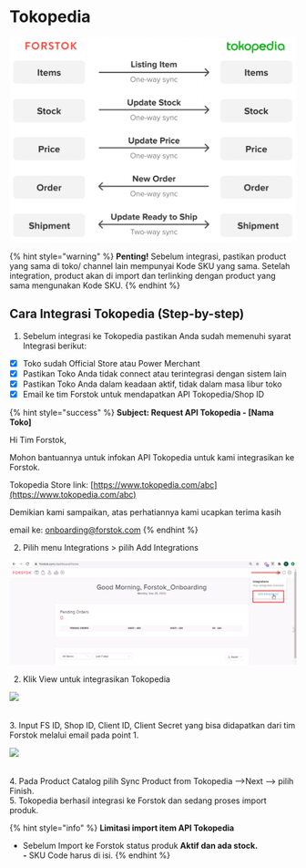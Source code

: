 # Tokopedia

![](../../.gitbook/assets/screen-shot-2021-05-31-at-12.15.56-pm.png)

{% hint style="warning" %}
**Penting!**  Sebelum integrasi, pastikan product yang sama di toko/ channel lain mempunyai Kode SKU yang sama. Setelah integration, product akan di import dan terlinking dengan product yang sama mengunakan Kode SKU.
{% endhint %}

## Cara Integrasi Tokopedia \(Step-by-step\)

1. Sebelum integrasi ke Tokopedia pastikan Anda sudah memenuhi syarat Integrasi berikut:

* [x] Toko sudah Official Store atau Power Merchant
* [x] Pastikan Toko Anda tidak connect atau terintegrasi dengan sistem lain
* [x] Pastikan Toko Anda dalam keadaan aktif, tidak dalam masa libur toko
* [x] Email ke tim Forstok untuk mendapatkan API Tokopedia/Shop ID

{% hint style="success" %}
**Subject: Request API Tokopedia - \[Nama Toko\]** 

Hi Tim Forstok,

Mohon bantuannya untuk infokan API Tokopedia untuk kami integrasikan ke Forstok.  
  
Tokopedia Store link: [https://www.tokopedia.com/abc](https://www.tokopedia.com/abc)  
  
Demikian kami sampaikan, atas perhatiannya kami ucapkan terima kasih

email ke: onboarding@forstok.com
{% endhint %}

2. Pilih menu Integrations &gt; pilih Add Integrations

![](../../.gitbook/assets/image%20%28142%29.png)

2. Klik View untuk integrasikan Tokopedia

![](https://s3.amazonaws.com/cdn.freshdesk.com/data/helpdesk/attachments/production/48083162452/original/CG5Grf3fkPpRiyMBb8fzuf56St4DzijkAw.png?1611574381)

[  
](https://s3.amazonaws.com/cdn.freshdesk.com/data/helpdesk/attachments/production/48062572994/original/VAz3XK3s1NDWKHiptEuteE-zA0yqniyYyw.png?1601813140)3. Input FS ID, Shop ID, Client ID, Client Secret yang bisa didapatkan dari tim Forstok melalui email pada point 1.

![](https://s3.amazonaws.com/cdn.freshdesk.com/data/helpdesk/attachments/production/48083162648/original/uAZKC0nGyhrEr62FIZcDbNO5Y--q-8T59Q.png?1611574439)

[  
](https://s3.amazonaws.com/cdn.freshdesk.com/data/helpdesk/attachments/production/48062573182/original/0SKkm5a4yXlLWiB54-yYVmjgbQ6Hja68Vw.png?1601813500)4. Pada Product Catalog pilih Sync Product from Tokopedia --&gt;Next --&gt; pilih Finish.  
5. Tokopedia berhasil integrasi ke Forstok dan sedang proses import produk.

{% hint style="info" %}
**Limitasi import item API Tokopedia**  
- Sebelum Import ke Forstok status produk **Aktif dan ada stock.  
-** SKU Code harus di isi.
{% endhint %}

